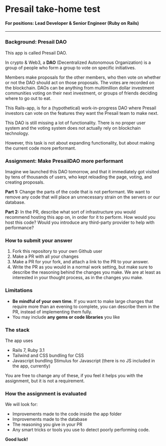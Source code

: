 # Presail take-home test
#### For positions: Lead Developer & Senior Engineer (Ruby on Rails)

---

### Background: Presail DAO

This app is called Presail DAO.

In crypto & Web3, a **DAO** (Decentralized Autonomous Organization) is a  
group of people who form a group to vote on specific initiatives. 

Members make proposals for the other members, who then vote on whether or not
the DAO should act on those proposals. 
The votes are recorded on the blockchain. 
DAOs can be anything from multimillion dollar investment communities voting on their next
investment, or groups of friends deciding where to go out to eat. 

This Rails-app, is for a (hypothetical) work-in-progress DAO where Presail investors
can vote on the features they want the Presail team to make next.

This DAO is still missing a lot of functionality. 
There is no proper user system and the voting system does not actually rely on blockchain technology.

However, this task is not about expanding functionality, but
about making the current code more performant.

### Assignment: Make PresailDAO more performant

Imagine we launched this DAO tomorrow, and that it immediately
got visited by tens of thousands of users, who kept reloading the page, 
voting, and creating proposals. 

**Part 1:** Change the parts of the code that is not performant.
We want to remove any code that will place an unnecessary strain on the servers or our database.

**Part 2:** In the PR, describe what sort of infrastructure you would recommend hosting this app on, in order for it to perform. 
How would you host this code? Would you introduce any third-party provider to help with performance?

### How to submit your answer
1) Fork this repository to your own Github user
2) Make a PR with all your changes
3) Make a PR for your fork, and attach a link to the PR to your answer.
4) Write the PR as you would in a normal work setting, but make sure to describe the reasoning behind the changes you make. We are at least as interested in your thought process, as in the changes you make.

### Limitations
- **Be mindful of your own time**. If you want to make large changes that require more
than an evening to complete, you can describe them in the PR,
instead of implementing them fully.
- You may include **any gems or code libraries** you like

### The stack
The app uses
- Rails 7, Ruby 3.1
- Tailwind and CSS bundling for CSS
- Javascript bundling Stimulus for Javascript (there is no JS included in the app, currently)

You are free to change any of these, if you 
feel it helps you with the assignment, but it is not a requirement.

### How the assignment is evaluated
We will look for:
- Improvements made to the code inside the app folder
- Improvements made to the database
- The reasoning you give in your PR
- Any smart tricks or tools you use to detect poorly performing code.

**Good luck!**